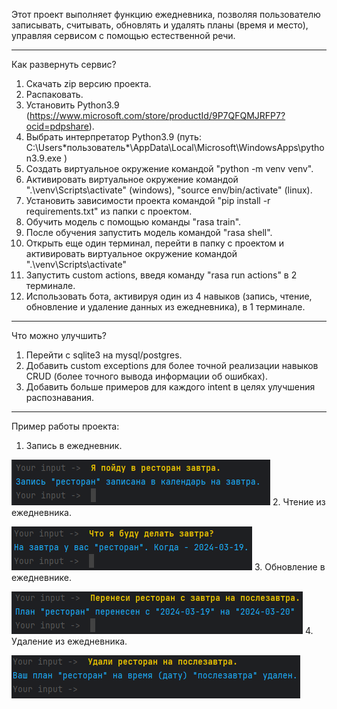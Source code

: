 
Этот проект выполняет функцию ежедневника, позволяя пользователю записывать, считывать,
обновлять и удалять планы (время и место), управляя сервисом с помощью естественной речи.
***
Как развернуть сервис?
1. Скачать zip версию проекта.
2. Распаковать.
3. Установить Python3.9 (https://www.microsoft.com/store/productId/9P7QFQMJRFP7?ocid=pdpshare).
4. Выбрать интерпретатор Python3.9 (путь: C:\Users\*пользователь*\AppData\Local\Microsoft\WindowsApps\python3.9.exe )
5. Создать виртуальное окружение командой "python -m venv venv".
6. Активировать виртуальное окружение командой ".\venv\Scripts\activate" (windows), "source env/bin/activate" (linux).
7. Установить зависимости проекта командой "pip install -r requirements.txt" из папки с проектом.
8. Обучить модель с помощью команды "rasa train".
9. После обучения запустить модель командой "rasa shell".
10. Открыть еще один терминал, перейти в папку с проектом и активировать виртуальное окружение командой ".\venv\Scripts\activate"
11. Запустить custom actions, введя команду "rasa run actions" в 2 терминале.
12. Использовать бота, активируя один из 4 навыков (запись, чтение, обновление и удаление данных из ежедневника), в 1 терминале.
***
Что можно улучшить?
1. Перейти с sqlite3 на mysql/postgres.
2. Добавить custom exceptions для более точной реализации навыков CRUD (более точного вывода информации об ошибках).
3. Добавить больше примеров для каждого intent в целях улучшения распознавания.
***
Пример работы проекта:
1. Запись в ежедневник.

![create_function](./crud_functions_pictures/create.png)
2. Чтение из ежедневника.

![read_function](./crud_functions_pictures/read.png)
3. Обновление в ежедневнике.

![update_function](./crud_functions_pictures/update.png)
4. Удаление из ежедневника.

![delete_function](./crud_functions_pictures/delete.png)
